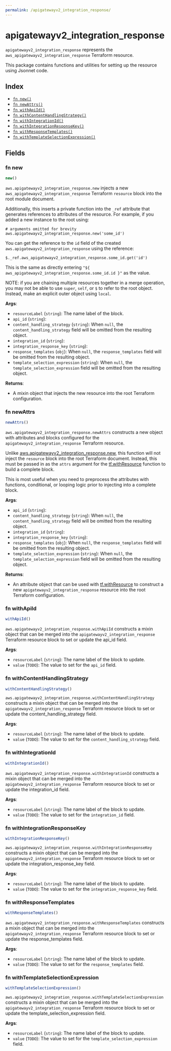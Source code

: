 ```yaml
---
permalink: /apigatewayv2_integration_response/
---
```


# apigatewayv2_integration_response

`apigatewayv2_integration_response` represents the `aws_apigatewayv2_integration_response` Terraform resource.



This package contains functions and utilities for setting up the resource using Jsonnet code.


## Index

* [`fn new()`](#fn-new)
* [`fn newAttrs()`](#fn-newattrs)
* [`fn withApiId()`](#fn-withapiid)
* [`fn withContentHandlingStrategy()`](#fn-withcontenthandlingstrategy)
* [`fn withIntegrationId()`](#fn-withintegrationid)
* [`fn withIntegrationResponseKey()`](#fn-withintegrationresponsekey)
* [`fn withResponseTemplates()`](#fn-withresponsetemplates)
* [`fn withTemplateSelectionExpression()`](#fn-withtemplateselectionexpression)

## Fields

### fn new

```ts
new()
```


`aws.apigatewayv2_integration_response.new` injects a new `aws_apigatewayv2_integration_response` Terraform `resource`
block into the root module document.

Additionally, this inserts a private function into the `_ref` attribute that generates references to attributes of the
resource. For example, if you added a new instance to the root using:

    # arguments omitted for brevity
    aws.apigatewayv2_integration_response.new('some_id')

You can get the reference to the `id` field of the created `aws.apigatewayv2_integration_response` using the reference:

    $._ref.aws_apigatewayv2_integration_response.some_id.get('id')

This is the same as directly entering `"${ aws_apigatewayv2_integration_response.some_id.id }"` as the value.

NOTE: if you are chaining multiple resources together in a merge operation, you may not be able to use `super`, `self`,
or `$` to refer to the root object. Instead, make an explicit outer object using `local`.

**Args**:
  - `resourceLabel` (`string`): The name label of the block.
  - `api_id` (`string`): 
  - `content_handling_strategy` (`string`):  When `null`, the `content_handling_strategy` field will be omitted from the resulting object.
  - `integration_id` (`string`): 
  - `integration_response_key` (`string`): 
  - `response_templates` (`obj`):  When `null`, the `response_templates` field will be omitted from the resulting object.
  - `template_selection_expression` (`string`):  When `null`, the `template_selection_expression` field will be omitted from the resulting object.

**Returns**:
- A mixin object that injects the new resource into the root Terraform configuration.


### fn newAttrs

```ts
newAttrs()
```


`aws.apigatewayv2_integration_response.newAttrs` constructs a new object with attributes and blocks configured for the `apigatewayv2_integration_response`
Terraform resource.

Unlike [aws.apigatewayv2_integration_response.new](#fn-apigatewayv2integrationresponsenew), this function will not inject the `resource`
block into the root Terraform document. Instead, this must be passed in as the `attrs` argument for the
[tf.withResource](https://github.com/tf-libsonnet/core/tree/main/docs#fn-withresource) function to build a complete block.

This is most useful when you need to preprocess the attributes with functions, conditional, or looping logic prior to
injecting into a complete block.

**Args**:
  - `api_id` (`string`): 
  - `content_handling_strategy` (`string`):  When `null`, the `content_handling_strategy` field will be omitted from the resulting object.
  - `integration_id` (`string`): 
  - `integration_response_key` (`string`): 
  - `response_templates` (`obj`):  When `null`, the `response_templates` field will be omitted from the resulting object.
  - `template_selection_expression` (`string`):  When `null`, the `template_selection_expression` field will be omitted from the resulting object.

**Returns**:
  - An attribute object that can be used with [tf.withResource](https://github.com/tf-libsonnet/core/tree/main/docs#fn-withresource) to construct a new `apigatewayv2_integration_response` resource into the root Terraform configuration.


### fn withApiId

```ts
withApiId()
```

`aws.apigatewayv2_integration_response.withApiId` constructs a mixin object that can be merged into the `apigatewayv2_integration_response`
Terraform resource block to set or update the api_id field.



**Args**:
  - `resourceLabel` (`string`): The name label of the block to update.
  - `value` (`TODO`): The value to set for the `api_id` field.


### fn withContentHandlingStrategy

```ts
withContentHandlingStrategy()
```

`aws.apigatewayv2_integration_response.withContentHandlingStrategy` constructs a mixin object that can be merged into the `apigatewayv2_integration_response`
Terraform resource block to set or update the content_handling_strategy field.



**Args**:
  - `resourceLabel` (`string`): The name label of the block to update.
  - `value` (`TODO`): The value to set for the `content_handling_strategy` field.


### fn withIntegrationId

```ts
withIntegrationId()
```

`aws.apigatewayv2_integration_response.withIntegrationId` constructs a mixin object that can be merged into the `apigatewayv2_integration_response`
Terraform resource block to set or update the integration_id field.



**Args**:
  - `resourceLabel` (`string`): The name label of the block to update.
  - `value` (`TODO`): The value to set for the `integration_id` field.


### fn withIntegrationResponseKey

```ts
withIntegrationResponseKey()
```

`aws.apigatewayv2_integration_response.withIntegrationResponseKey` constructs a mixin object that can be merged into the `apigatewayv2_integration_response`
Terraform resource block to set or update the integration_response_key field.



**Args**:
  - `resourceLabel` (`string`): The name label of the block to update.
  - `value` (`TODO`): The value to set for the `integration_response_key` field.


### fn withResponseTemplates

```ts
withResponseTemplates()
```

`aws.apigatewayv2_integration_response.withResponseTemplates` constructs a mixin object that can be merged into the `apigatewayv2_integration_response`
Terraform resource block to set or update the response_templates field.



**Args**:
  - `resourceLabel` (`string`): The name label of the block to update.
  - `value` (`TODO`): The value to set for the `response_templates` field.


### fn withTemplateSelectionExpression

```ts
withTemplateSelectionExpression()
```

`aws.apigatewayv2_integration_response.withTemplateSelectionExpression` constructs a mixin object that can be merged into the `apigatewayv2_integration_response`
Terraform resource block to set or update the template_selection_expression field.



**Args**:
  - `resourceLabel` (`string`): The name label of the block to update.
  - `value` (`TODO`): The value to set for the `template_selection_expression` field.

